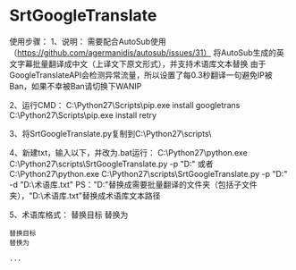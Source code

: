 # SrtGoogleTranslate

使用步骤：
1、说明：
	需要配合AutoSub使用（https://github.com/agermanidis/autosub/issues/31）
	将AutoSub生成的英文字幕批量翻译成中文（上译文下原文形式），并支持术语库文本替换
	由于GoogleTranslateAPI会检测异常流量，所以设置了每0.3秒翻译一句避免IP被Ban，如果不幸被Ban请切换下WANIP

2、运行CMD：
	C:\Python27\Scripts\pip.exe install googletrans
	C:\Python27\Scripts\pip.exe install retry
	
3、将SrtGoogleTranslate.py复制到C:\Python27\scripts\

4、新建txt，输入以下，并改为.bat运行：
	C:\Python27\python.exe C:\Python27\scripts\SrtGoogleTranslate.py -p "D:\"
	或者
	C:\Python27\python.exe C:\Python27\scripts\SrtGoogleTranslate.py -p "D:\" -d "D:\术语库.txt"
	PS："D:\"替换成需要批量翻译的文件夹（包括子文件夹），"D:\术语库.txt"替换成术语库文本路径
	
5、术语库格式：
	替换目标
	替换为
	
	替换目标
	替换为
	
	...	
